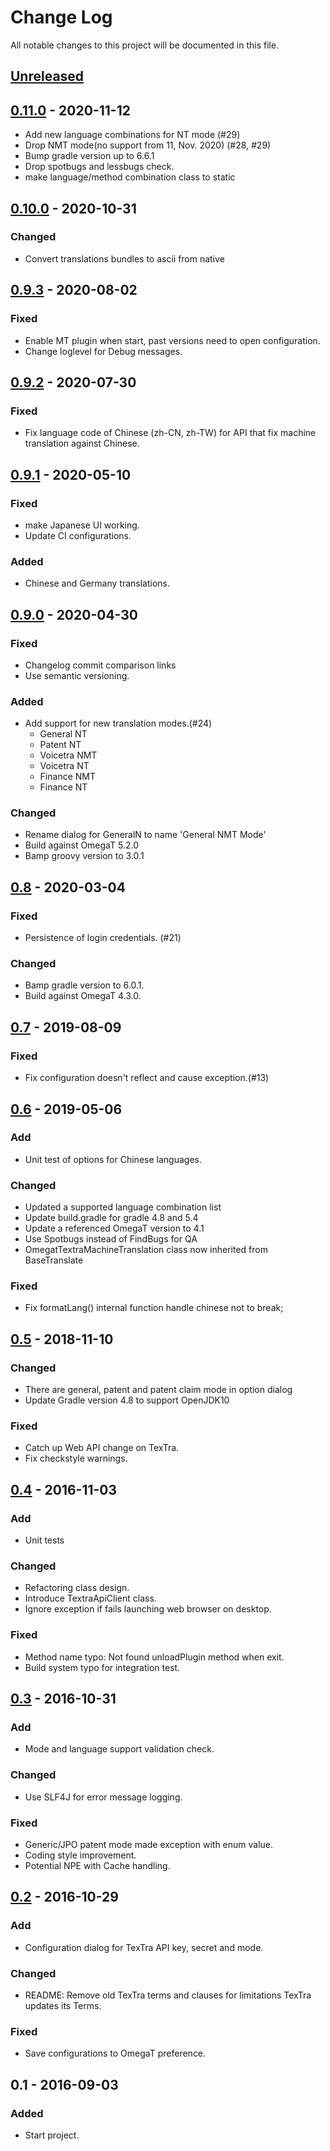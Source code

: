 # Change Log
All notable changes to this project will be documented in this file.

## [Unreleased]

## [0.11.0] - 2020-11-12

- Add new language combinations for NT mode (#29)
- Drop NMT mode(no support from 11, Nov. 2020) (#28, #29)
- Bump gradle version up to 6.6.1
- Drop spotbugs and lessbugs check.
- make language/method combination class to static 

## [0.10.0] - 2020-10-31

### Changed
- Convert translations bundles to ascii from native

## [0.9.3] - 2020-08-02

### Fixed
- Enable MT plugin when start, past versions need to open configuration.
- Change loglevel for Debug messages.

## [0.9.2] - 2020-07-30

### Fixed
- Fix language code of Chinese (zh-CN, zh-TW) for API
  that fix machine translation against Chinese.

## [0.9.1] - 2020-05-10

### Fixed
- make Japanese UI working.
- Update CI configurations.

### Added
- Chinese and Germany translations.

## [0.9.0] - 2020-04-30

### Fixed
- Changelog commit comparison links
- Use semantic versioning.

### Added
- Add support for new translation modes.(#24)
  * General NT
  * Patent NT
  * Voicetra NMT
  * Voicetra NT
  * Finance NMT
  * Finance NT

### Changed
- Rename dialog for GeneralN to name 'General NMT Mode'
- Build against OmegaT 5.2.0
- Bamp groovy version to 3.0.1

## [0.8] - 2020-03-04

### Fixed
- Persistence of login credentials. (#21)

### Changed
- Bamp gradle version to 6.0.1.
- Build against OmegaT 4.3.0.

## [0.7] - 2019-08-09
### Fixed
- Fix configuration doesn't reflect and cause exception.(#13)

## [0.6] - 2019-05-06
### Add
- Unit test of options for Chinese languages.

### Changed
- Updated a supported language combination list
- Update build.gradle for gradle 4.8 and 5.4
- Update a referenced OmegaT version to 4.1
- Use Spotbugs instead of FindBugs for QA
- OmegatTextraMachineTranslation class now inherited from BaseTranslate

### Fixed
- Fix formatLang() internal function handle chinese not to break;

## [0.5] - 2018-11-10
### Changed
- There are general, patent and patent claim mode in option dialog
- Update Gradle version 4.8 to support OpenJDK10

### Fixed
- Catch up Web API change on TexTra.
- Fix checkstyle warnings.

## [0.4] - 2016-11-03
### Add
- Unit tests

### Changed
- Refactoring class design.
- Introduce TextraApiClient class.
- Ignore exception if fails launching web browser on desktop.

### Fixed
- Method name typo: Not found unloadPlugin method when exit.
- Build system typo for integration test.


## [0.3] - 2016-10-31
### Add
- Mode and language support validation check.

### Changed
- Use SLF4J for error message logging.

### Fixed
- Generic/JPO patent mode made exception with enum value.
- Coding style improvement.
- Potential NPE with Cache handling.


## [0.2] - 2016-10-29
### Add
- Configuration dialog for TexTra API key, secret and mode.

### Changed
- README: Remove old TexTra terms and clauses for limitations
  TexTra updates its Terms.

### Fixed
- Save configurations to OmegaT preference.


## 0.1 - 2016-09-03
### Added
- Start project.

[Unreleased]: https://github.com/miurahr/omegat-textra-plugin/compare/v0.11.0...HEAD
[0.11.0]: https://github.com/miurahr/omegat-textra-plugin/compare/v0.10.0...v0.11.0
[0.10.0]: https://github.com/miurahr/omegat-textra-plugin/compare/v0.9.3...v0.10.0
[0.9.3]: https://github.com/miurahr/omegat-textra-plugin/compare/v0.9.2...v0.9.3
[0.9.2]: https://github.com/miurahr/omegat-textra-plugin/compare/v0.9.1...v0.9.2
[0.9.1]: https://github.com/miurahr/omegat-textra-plugin/compare/v0.9.0...v0.9.1
[0.9.0]: https://github.com/miurahr/omegat-textra-plugin/compare/v0.8...v0.9.0
[0.8]: https://github.com/miurahr/omegat-textra-plugin/compare/v0.7...v0.8
[0.7]: https://github.com/miurahr/omegat-textra-plugin/compare/v0.6...v0.7
[0.6]: https://github.com/miurahr/omegat-textra-plugin/compare/v0.5...v0.6
[0.5]: https://github.com/miurahr/omegat-textra-plugin/compare/v0.4...v0.5
[0.4]: https://github.com/miurahr/omegat-textra-plugin/compare/v0.3...v0.4
[0.3]: https://github.com/miurahr/omegat-textra-plugin/compare/v0.2...v0.3
[0.2]: https://github.com/miurahr/omegat-textra-plugin/compare/v0.1...v0.2
